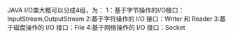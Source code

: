 JAVA I/O类大概可以分成4组，为：
1：基于字节操作的I/O接口：InputStream,OutputStream
2:基于字符操作的 I/O 接口：Writer 和 Reader
3:基于磁盘操作的 I/O 接口：File
4:基于网络操作的 I/O 接口：Socket